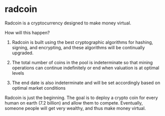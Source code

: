 # radcoin

Radcoin is a cryptocurrency designed to make money virtual. 

How will this happen?

1) Radcoin is built using the best cryptographic algorithms for hashing, signing, and encrypting, and these algorithms will be continually upgraded.

2) The total number of coins in the pool is indeterminate so that mining operations can continue indefinitely or end when valuation is at optimal levels

3) The end date is also indeterminate and will be set accordingly based on optimal market conditions

Radcoin is just the beginning. The goal is to deploy a crypto coin for every human on earth (7.2 billion) and allow them to compete. 
Eventually, someone people will get very wealthy, and thus make money virtual.
